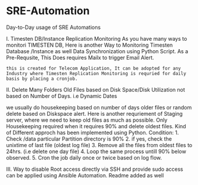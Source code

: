 # SRE-Automation
Day-to-Day usage of SRE Automations 


I. Timesten DB/Instance Replication Monitoring
    As you have many ways to monitori TIMESTEN DB, Here is another Way to Monitoring Timesten Database /Instance as well Data Synchronization using Python Script. 
    As a Pre-Requsite, This Does requires Mailx to trigger Email Alert. 

    this is created for Telecom Application, It can be adopted for any Industry where Timesten Replication Monitoring is requried for daily basis by placing a cronjob. 

II. Delete Many Folders Old Files based on Disk Space/Disk Utilization not based on Number of Days. i.e Dynamic Dates 

   we usually do housekeeping based on number of days older files or random delete based on Diskspace alert.
   Here is another requriement of Staging server, where we need to keep old files as much as possible. Only Housekeeping required when it requires 90% and delete oldest    files. Kind of Different approch has been implemented using Python. 
   Condition:
    1. Check /data particular Partition directory is 90%
    2. if yes, check the unixtime of last file (oldest log file)
    3. Remove all the files from oldest files to 24hrs. (i.e delete one day file)
    4. Loop the same process untill 90% below observed.
    5. Cron the job daily once or twice based on log flow.
    
 III. Way to disable Root access directly via SSH  and provide sudo access can be applied using Ansible Automation. Readme added as well 
